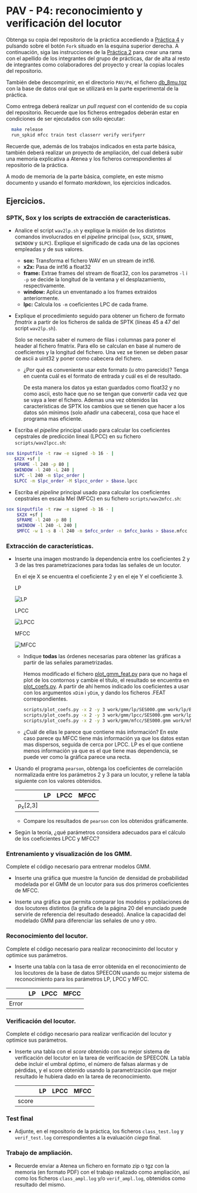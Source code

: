 PAV - P4: reconocimiento y verificación del locutor
===================================================

Obtenga su copia del repositorio de la práctica accediendo a [Práctica 4](https://github.com/albino-pav/P4)
y pulsando sobre el botón `Fork` situado en la esquina superior derecha. A continuación, siga las
instrucciones de la [Práctica 2](https://github.com/albino-pav/P2) para crear una rama con el apellido de
los integrantes del grupo de prácticas, dar de alta al resto de integrantes como colaboradores del proyecto
y crear la copias locales del repositorio.

También debe descomprimir, en el directorio `PAV/P4`, el fichero [db_8mu.tgz](https://atenea.upc.edu/mod/resource/view.php?id=3508877?forcedownload=1)
con la base de datos oral que se utilizará en la parte experimental de la práctica.

Como entrega deberá realizar un *pull request* con el contenido de su copia del repositorio. Recuerde
que los ficheros entregados deberán estar en condiciones de ser ejecutados con sólo ejecutar:

~~~~~~~~~~~~~~~~~~~~~~~~~~~~~~~~~~~~~~~~~~~~~~~~~~~~~.sh
  make release
  run_spkid mfcc train test classerr verify verifyerr
~~~~~~~~~~~~~~~~~~~~~~~~~~~~~~~~~~~~~~~~~~~~~~~~~~~~~

Recuerde que, además de los trabajos indicados en esta parte básica, también deberá realizar un proyecto
de ampliación, del cual deberá subir una memoria explicativa a Atenea y los ficheros correspondientes al
repositorio de la práctica.

A modo de memoria de la parte básica, complete, en este mismo documento y usando el formato *markdown*, los
ejercicios indicados.

## Ejercicios.

### SPTK, Sox y los scripts de extracción de características.

- Analice el script `wav2lp.sh` y explique la misión de los distintos comandos involucrados en el *pipeline*
  principal (`sox`, `$X2X`, `$FRAME`, `$WINDOW` y `$LPC`). Explique el significado de cada una de las 
  opciones empleadas y de sus valores.
    + **sox:** Transforma el fichero WAV en un stream de int16.
    + **x2x:** Pasa de int16 a float32
    + **frame:** Extrae frames del stream de float32, con los parametros `-l` i
        `-p` se decide la longitud de la ventana y el desplazamiento,
        respectivamente.
    + **window:** Aplica un enventanado a los frames extraidos anteriormente.
    + **lpc:** Calcula los `-m` coeficientes LPC de cada frame.

- Explique el procedimiento seguido para obtener un fichero de formato *fmatrix* a partir de los ficheros de
  salida de SPTK (líneas 45 a 47 del script `wav2lp.sh`).

  Solo se necesita saber el numero de filas i columnas para poner el header al
  fichero fmatrix. Para ello se calculan en base al numero de coeficientes y la
  longitud del fichero. Una vez se tienen se deben pasar de ascii a uint32 y
  poner como cabecera del fichero.

  + ¿Por qué es conveniente usar este formato (u otro parecido)? Tenga en cuenta cuál es el formato de
    entrada y cuál es el de resultado.

    De esta manera los datos ya estan guardados como float32 y no como ascii, esto hace que no se tengan
    que convertir cada vez que se vaya a leer el fichero. Ademas una vez obtenidos las características
    de SPTK los cambios que se tienen que hacer a los datos són mínimos (solo añadir una cabecera),
    cosa que hace el programa mas eficiente.

- Escriba el *pipeline* principal usado para calcular los coeficientes cepstrales de predicción lineal
  (LPCC) en su fichero <code>scripts/wav2lpcc.sh</code>:

 ```bash
sox $inputfile -t raw -e signed -b 16 - |
    $X2X +sf |
    $FRAME -l 240 -p 80 |
    $WINDOW -l 240 -L 240 |
	$LPC -l 240 -m $lpc_order |
    $LPCC -m $lpc_order -M $lpcc_order > $base.lpcc
 ```

- Escriba el *pipeline* principal usado para calcular los coeficientes cepstrales en escala Mel (MFCC) en su
  fichero <code>scripts/wav2mfcc.sh</code>:

```bash
sox $inputfile -t raw -e signed -b 16 - |
    $X2X +sf |
    $FRAME -l 240 -p 80 |
    $WINDOW -l 240 -L 240 |
	$MFCC -w 1 -s 8 -l 240 -m $mfcc_order -n $mfcc_banks > $base.mfcc
```

### Extracción de características.

- Inserte una imagen mostrando la dependencia entre los coeficientes 2 y 3 de las tres parametrizaciones
  para todas las señales de un locutor.

  En el eje X se encuentra el coeficiente 2 y en el eje Y el coeficiente 3.
  
  LP

  ![LP](images/lp-dependance-plot.png)

  LPCC
  
  ![LPCC](images/lpcc-dependance-plot.png)

  MFCC
  
  ![MFCC](images/mfcc-dependance-plot.png)


  + Indique **todas** las órdenes necesarias para obtener las gráficas a partir de las
    señales parametrizadas.
  
    Hemos modificado el fichero [plot_gmm_feat.py](scripts/plot_gmm_feat.py) para que
    no haga el plot de los contornos y cambie el título, el resultado se encuentra en
    [plot_coefs.py](scripts/plot_coefs.py). A partir de ahí hemos indicado los
    coeficientes a usar con los argumentos `xDim` i `yDim`, y dando los ficheros .FEAT
    correspondientes.
    ```bash
    scripts/plot_coefs.py -x 2 -y 3 work/gmm/lp/SES000.gmm work/lp/BLOCK00/SES000/*
    scripts/plot_coefs.py -x 2 -y 3 work/gmm/lpcc/SES000.gmm work/lpcc/BLOCK00/SES000/*
    scripts/plot_coefs.py -x 2 -y 3 work/gmm/mfcc/SES000.gmm work/mfcc/BLOCK00/SES000/*
    ```

  + ¿Cuál de ellas le parece que contiene más información?
    En este caso parece qu MFCC tiene más información ya que los datos estan mas dispersos,
    seguida de cerca por LPCC. LP es el que contiene menos información ya que es el que tiene
    mas dependencia, se puede ver como la gráfica parece una recta.

- Usando el programa <code>pearson</code>, obtenga los coeficientes de correlación normalizada entre los
  parámetros 2 y 3 para un locutor, y rellene la tabla siguiente con los valores obtenidos.

  |                        | LP   | LPCC | MFCC |
  |------------------------|:----:|:----:|:----:|
  | &rho;<sub>x</sub>[2,3] |      |      |      |
  
  + Compare los resultados de <code>pearson</code> con los obtenidos gráficamente.
  
- Según la teoría, ¿qué parámetros considera adecuados para el cálculo de los coeficientes LPCC y MFCC?

### Entrenamiento y visualización de los GMM.

Complete el código necesario para entrenar modelos GMM.

- Inserte una gráfica que muestre la función de densidad de probabilidad modelada por el GMM de un locutor
  para sus dos primeros coeficientes de MFCC.
  
- Inserte una gráfica que permita comparar los modelos y poblaciones de dos locutores distintos (la gŕafica
  de la página 20 del enunciado puede servirle de referencia del resultado deseado). Analice la capacidad
  del modelado GMM para diferenciar las señales de uno y otro.

### Reconocimiento del locutor.

Complete el código necesario para realizar reconociminto del locutor y optimice sus parámetros.

- Inserte una tabla con la tasa de error obtenida en el reconocimiento de los locutores de la base de datos
  SPEECON usando su mejor sistema de reconocimiento para los parámetros LP, LPCC y MFCC.
 
|       | LP   | LPCC | MFCC |
|-------|:----:|:----:|:----:|
| Error |      |      |      |

### Verificación del locutor.

Complete el código necesario para realizar verificación del locutor y optimice sus parámetros.

- Inserte una tabla con el *score* obtenido con su mejor sistema de verificación del locutor en la tarea
  de verificación de SPEECON. La tabla debe incluir el umbral óptimo, el número de falsas alarmas y de
  pérdidas, y el score obtenido usando la parametrización que mejor resultado le hubiera dado en la tarea
  de reconocimiento.
 
  |       | LP   | LPCC | MFCC |
  |-------|:----:|:----:|:----:|
  | score |      |      |      |

### Test final

- Adjunte, en el repositorio de la práctica, los ficheros `class_test.log` y `verif_test.log` 
  correspondientes a la evaluación *ciega* final.

### Trabajo de ampliación.

- Recuerde enviar a Atenea un fichero en formato zip o tgz con la memoria (en formato PDF) con el trabajo 
  realizado como ampliación, así como los ficheros `class_ampl.log` y/o `verif_ampl.log`, obtenidos como 
  resultado del mismo.
